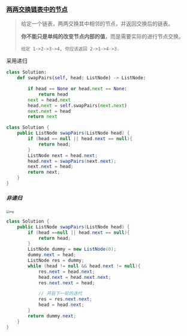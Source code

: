 ### [两两交换链表中的节点](https://leetcode-cn.com/problems/swap-nodes-in-pairs/description/)

> 给定一个链表，两两交换其中相邻的节点，并返回交换后的链表。
>
> **你不能只是单纯的改变节点内部的值**，而是需要实际的进行节点交换。
>
> ```
> 给定 1->2->3->4, 你应该返回 2->1->4->3.
> ```

采用递归

```python
class Solution:
    def swapPairs(self, head: ListNode) -> ListNode:

        if head == None or head.next == None:
            return head
        next = head.next
        head.next = self.swapPairs(next.next)
        next.next = head
        return next 
```

```java
class Solution {
    public ListNode swapPairs(ListNode head) {
        if (head == null || head.next == null){
            return head;
        }
        ListNode next = head.next;
        head.next = swapPairs(next.next);
        next.next = head;
        return next;
    }
}
```

##### 非递归

<img src="https://pic.leetcode-cn.com/64de7ab567746f90d1137b7a5ffcce1edceac21d12185cd6ee9f57835bf92c1e.png" alt="img" style="zoom:50%;" />

```java
class Solution {
    public ListNode swapPairs(ListNode head) {
        if (head ==null || head.next == null){
            return head;
        }
        ListNode dummy = new ListNode(0);
        dummy.next = head;
        ListNode res = dummy;
        while (head != null && head.next != null){
            res.next = head.next;
            head.next = head.next.next;
            res.next.next = head;

            // 开启下一轮的迭代
            res = res.next.next;
            head = head.next;
        }
        return dummy.next;
    }
}
```

